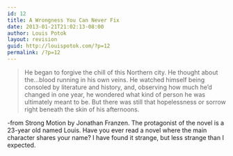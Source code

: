 ```yaml
---
id: 12
title: A Wrongness You Can Never Fix
date: 2013-01-21T21:02:13-08:00
author: Louis Potok
layout: revision
guid: http://louispotok.com/?p=12
permalink: /?p=12
---
```

> He began to forgive the chill of this Northern city. He thought about the&#8230;blood running in his own veins. He watched himself being consoled by literature and history, and, observing how much he&#8217;d changed in one year, he wondered what kind of person he was ultimately meant to be. But there was still that hopelessness or sorrow right beneath the skin of his afternoons.

-from Strong Motion by Jonathan Franzen. The protagonist of the novel is a 23-year old named Louis. Have you ever read a novel where the main character shares your name? I have found it strange, but less strange than I expected.
